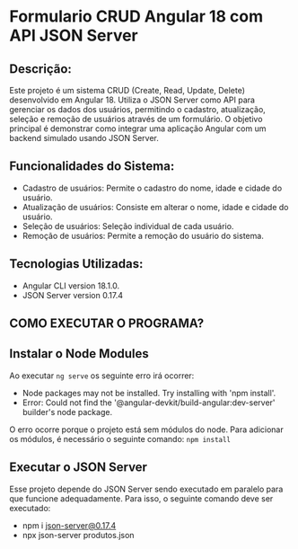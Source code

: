 # Formulario CRUD Angular 18 com API JSON Server

## Descrição:
Este projeto é um sistema CRUD (Create, Read, Update, Delete) desenvolvido em Angular 18. Utiliza o JSON Server como API para gerenciar os dados dos usuários,
permitindo o cadastro, atualização, seleção e remoção de usuários através de um formulário. O objetivo principal é demonstrar como integrar uma aplicação Angular com um backend simulado usando JSON Server.

## Funcionalidades do Sistema:
- Cadastro de usuários: Permite o cadastro do nome, idade e cidade do usuário.
- Atualização de usuários: Consiste em alterar o nome, idade e cidade do usuário.
- Seleção de usuários: Seleção individual de cada usuário.
- Remoção de usuários: Permite a remoção do usuário do sistema.

## Tecnologias Utilizadas:
- Angular CLI version 18.1.0.
- JSON Server version 0.17.4


## COMO EXECUTAR O PROGRAMA?

## Instalar o Node Modules
Ao executar `ng serve` os seguinte erro irá ocorrer: 
- Node packages may not be installed. Try installing with 'npm install'.
- Error: Could not find the '@angular-devkit/build-angular:dev-server' builder's node package.

O erro ocorre porque o projeto está sem módulos do node. Para adicionar os módulos, é necessário o seguinte comando:
`npm install`

## Executar o JSON Server

Esse projeto depende do JSON Server sendo executado em paralelo para que funcione adequadamente. Para isso, o seguinte comando deve ser executado:
- npm i json-server@0.17.4 <!-- Instala as deendencias do JSON-Server-->
- npx json-server produtos.json
